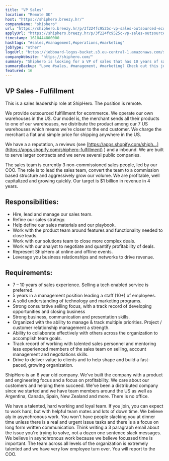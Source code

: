 ```yaml
---
title: "VP Sales"
location: "Remote OK"
host: "https://shiphero.breezy.hr/"
companyName: "shiphero"
url: "https://shiphero.breezy.hr/p/3f224fc9525c-vp-sales-outsourced-ecommerce-fulfillment"
applyUrl: "https://shiphero.breezy.hr/p/3f224fc9525c-vp-sales-outsourced-ecommerce-fulfillment/apply"
timestamp: 1618444800000
hashtags: "#sales,#management,#operations,#marketing"
jobType: "other"
logoUrl: "https://jobboard-logos-bucket.s3.eu-central-1.amazonaws.com/shiphero"
companyWebsite: "https://shiphero.com/"
summary: "Shiphero is looking for a VP of sales that has 10 years of sales experience."
summaryBackup: "Love #sales, #management, #marketing? Check out this job post!"
featured: 16
---
```


## VP Sales - Fulfillment

This is a sales leadership role at ShipHero. The position is remote.

We provide outsourced fulfillment for ecommerce. We operate our own warehouses in the US. Our model is, the merchant sends all their products to one of our warehouses, we distribute the product among our 7 US warehouses which means we're closer to the end customer. We charge the merchant a flat and simple price for shipping anywhere in the US.

We have a a reputation, a reviews (see [https://apps.shopify.com/shiph...](https://apps.shopify.com/shiphero-fulfillment) ) and a inbound. We are built to serve larger contracts and we serve several public companies.

The sales team is currently 3 non-commissioned sales people, led by our COO. The role is to lead the sales team, convert the team to a commission based structure and aggressively grow our volume. We are profitable, well capitalized and growing quickly. Our target is $1 billion in revenue in 4 years.

## Responsibilities:

*   Hire, lead and manage our sales team.
*   Refine our sales strategy.
*   Help define our sales materials and our playbook.
*   Work with the product team around features and functionality needed to close leads.
*   Work with our solutions team to close more complex deals.
*   Work with our analyst to negotiate and quantify profitability of deals.
*   Represent ShipHero at online and offline events.
*   Leverage you business relationships and networks to drive revenue.

## Requirements:

*   7 – 10 years of sales experience. Selling a tech enabled service is preferred.
*   5 years in a management position leading a staff (10+) of employees.
*   A solid understanding of technology and marketing programs.
*   Strong consultative selling focus, with a track record of developing opportunities and closing business
*   Strong business, communication and presentation skills.
*   Organized with the ability to manage & track multiple priorities. Project / customer relationship management a strength.
*   Ability to collaborate effectively with others across the organization to accomplish team goals.
*   Track record of working with talented sales personnel and mentoring less experienced members of the sales team on selling, account management and negotiations skills.
*   Drive to deliver value to clients and to help shape and build a fast-paced, growing organization.

ShipHero is an 8 year old company. We've built the company with a product and engineering focus and a focus on profitability. We care about our customers and helping them succeed. We've been a distributed company since we started and we have team members around the US as well as Argentina, Canada, Spain, New Zealand and more. There is no office.

We have a talented, hard working and loyal team. If you join, you can expect to work hard, but with helpful team mates and lots of down time. We believe aly in asynchronous work. You won't have people slacking you at dinner time unless there is a real and urgent issue tasks and there is a a focus on long form written communication. Think writing a 3 paragraph email about the issue you're trying to solve, not a dozen one sentence slack messages. We believe in asynchronous work because we believe focussed time is important. The team across all levels of the organization is extremely talented and we have very low employee turn over. You will report to the COO.
